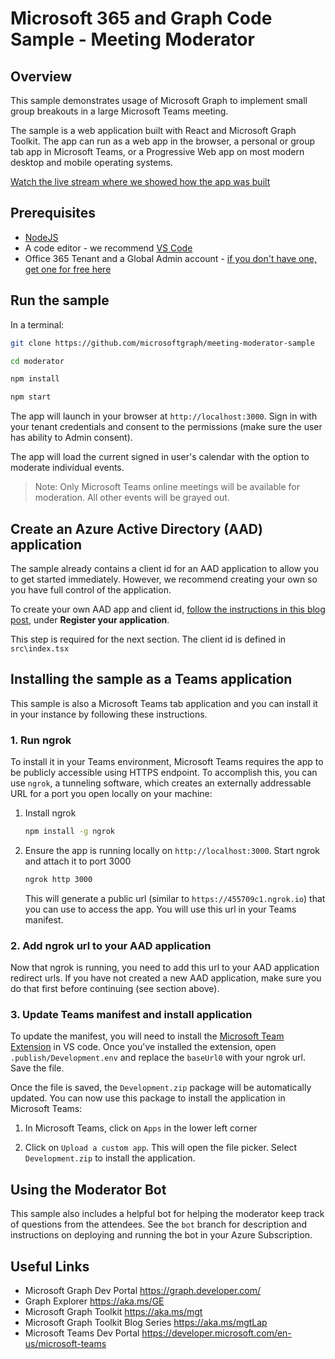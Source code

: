 # Microsoft 365 and Graph Code Sample - Meeting Moderator

## Overview

This sample demonstrates usage of Microsoft Graph to implement small group breakouts in a large Microsoft Teams meeting. 

The sample is a web application built with React and Microsoft Graph Toolkit. The app can run as a web app in the browser, a personal or group tab app in Microsoft Teams, or a Progressive Web app on most modern desktop and mobile operating systems.

[Watch the live stream where we showed how the app was built](https://www.youtube.com/playlist?list=PLWZJrkeLOrbYL7tFQJ-HY6Q9FZGmqSldH)

## Prerequisites

* [NodeJS](https://nodejs.org/en/download/)
* A code editor - we recommend [VS Code](https://code.visualstudio.com/)
* Office 365 Tenant and a Global Admin account - [if you don't have one, get one for free here](https://docs.microsoft.com/en-us/office/developer-program/microsoft-365-developer-program-get-started)

## Run the sample

In a terminal:

```bash
git clone https://github.com/microsoftgraph/meeting-moderator-sample

cd moderator

npm install

npm start
```

The app will launch in your browser at `http://localhost:3000`. Sign in with your  tenant credentials and consent to the permissions (make sure the user has ability to Admin consent).

The app will load the current signed in user's calendar with the option to moderate individual events.

> Note: Only Microsoft Teams online meetings will be available for moderation. All other events will be grayed out.

## Create an Azure Active Directory (AAD) application

The sample already contains a client id for an AAD application to allow you to get started immediately. However, we recommend creating your own so you have full control of the application. 

To create your own AAD app and client id, [follow the instructions in this blog post](https://developer.microsoft.com/microsoft-365/blogs/a-lap-around-microsoft-graph-toolkit-day-2-zero-to-hero/), under **Register your application**.

This step is required for the next section. The client id is defined in `src\index.tsx`

## Installing the sample as a Teams application

This sample is also a Microsoft Teams tab application and you can install it in your instance by following these instructions.

### 1. Run ngrok

To install it in your Teams environment, Microsoft Teams requires the app to be publicly accessible using HTTPS endpoint. To accomplish this, you can use `ngrok`, a tunneling software, which creates an externally addressable URL for a port you open locally on your machine:

1. Install ngrok
    ```bash
    npm install -g ngrok
    ```

1. Ensure the app is running locally on `http://localhost:3000`. Start ngrok and attach it to port 3000
    
    ```bash
    ngrok http 3000
    ```

    This will generate a public url (similar to `https://455709c1.ngrok.io`) that you can use to access the app. You will use this url in your Teams manifest.

### 2. Add ngrok url to your AAD application

Now that ngrok is running, you need to add this url to your AAD application redirect urls. If you have not created a new AAD application, make sure you do that first before continuing (see section above). 

### 3. Update Teams manifest and install application

To update the manifest, you will need to install the [Microsoft Team Extension](https://aka.ms/teams-toolkit) in VS code. Once you've installed the extension, open `.publish/Development.env` and replace the `baseUrl0` with your ngrok url. Save the file.

Once the file is saved, the `Development.zip` package will be automatically updated. You can now use this package to install the application in Microsoft Teams:

1. In Microsoft Teams, click on `Apps` in the lower left corner

2. Click on `Upload a custom app`. This will open the file picker. Select `Development.zip` to install the application.

## Using the Moderator Bot

This sample also includes a helpful bot for helping the moderator keep track of questions from the attendees. See the `bot` branch for description and instructions on deploying and running the bot in your Azure Subscription.


## Useful Links
- Microsoft Graph Dev Portal https://graph.developer.com/ 
- Graph Explorer https://aka.ms/GE 
- Microsoft Graph Toolkit https://aka.ms/mgt 
- Microsoft Graph Toolkit Blog Series https://aka.ms/mgtLap
- Microsoft Teams Dev Portal https://developer.microsoft.com/en-us/microsoft-teams
